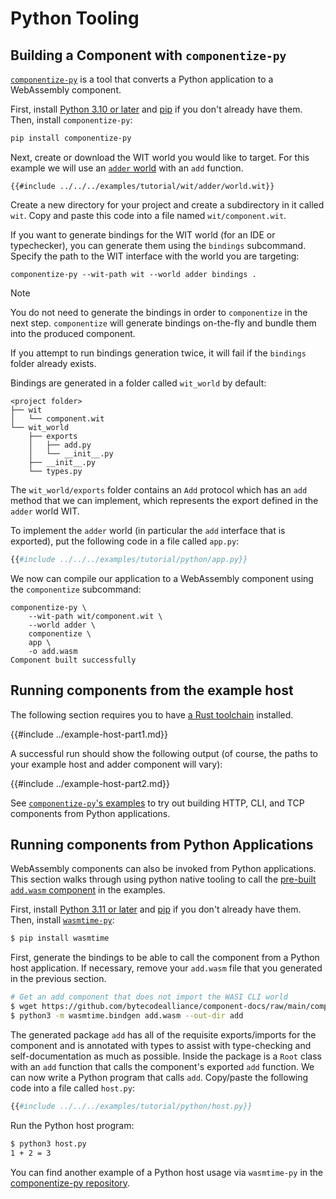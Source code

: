 # Python Tooling

## Building a Component with `componentize-py`

[`componentize-py`](https://github.com/bytecodealliance/componentize-py) is a tool
that converts a Python
application to a WebAssembly component.

First, install [Python 3.10 or later](https://www.python.org/) and [pip](https://pypi.org/project/pip/)
if you don't already have them. Then, install `componentize-py`:

```sh
pip install componentize-py
```

Next, create or download the WIT world you would like to target.
For this example we will use an [`adder` world][adder-wit] with an `add` function.

```wit
{{#include ../../../examples/tutorial/wit/adder/world.wit}}
```

Create a new directory for your project and create a subdirectory in it called `wit`.
Copy and paste this code into a file named `wit/component.wit`.

If you want to generate bindings for the WIT world (for an IDE or typechecker),
you can generate them using the `bindings` subcommand.
Specify the path to the WIT interface with the world you are targeting:

```console
componentize-py --wit-path wit --world adder bindings .
```

> [!NOTE]
> You do not need to generate the bindings in order to `componentize` in the next step.
>`componentize` will generate bindings on-the-fly and bundle them into the produced component.
>
> If you attempt to run bindings generation twice, it will fail if the `bindings` folder already exists.

Bindings are generated in a folder called `wit_world` by default:

```
<project folder>
├── wit
│   └── component.wit
└── wit_world
    ├── exports
    │   ├── add.py
    │   └── __init__.py
    ├── __init__.py
    └── types.py
```

The `wit_world/exports` folder contains an `Add` protocol which has an `add` method that we can implement,
which represents the export defined in the `adder` world WIT.

To implement the `adder` world (in particular the `add` interface that is exported),
put the following code in a file called `app.py`:

```py
{{#include ../../../examples/tutorial/python/app.py}}
```

We now can compile our application to a WebAssembly component using the `componentize` subcommand:

```console
componentize-py \
    --wit-path wit/component.wit \
    --world adder \
    componentize \
    app \
    -o add.wasm
Component built successfully
```

## Running components from the example host

The following section requires you to have [a Rust toolchain][rust] installed.

{{#include ../example-host-part1.md}}

A successful run should show the following output
(of course, the paths to your example host and adder component will vary):

{{#include ../example-host-part2.md}}

[rust]: https://www.rust-lang.org/learn/get-started

See [`componentize-py`'s examples](https://github.com/bytecodealliance/componentize-py/tree/main/examples)
to try out building HTTP, CLI, and TCP components from Python applications.

## Running components from Python Applications

WebAssembly components can also be invoked from Python applications.
This section walks through using python native tooling to call the [pre-built `add.wasm` component][add-wasm] in the examples.

First, install [Python 3.11 or later](https://www.python.org/) and [pip](https://pypi.org/project/pip/) if you don't already have them.
Then, install [`wasmtime-py`](https://github.com/bytecodealliance/wasmtime-py):

```sh
$ pip install wasmtime
```

First, generate the bindings to be able to call the component from a Python host application.
If necessary, remove your `add.wasm` file that you generated in the previous section.

```sh
# Get an add component that does not import the WASI CLI world
$ wget https://github.com/bytecodealliance/component-docs/raw/main/component-model/examples/example-host/add.wasm
$ python3 -m wasmtime.bindgen add.wasm --out-dir add
```

The generated package `add` has all of the requisite exports/imports for the component
and is annotated with types to assist with type-checking and self-documentation as much as possible.
Inside the package is a `Root` class with an `add` function
that calls the component's exported `add` function.
We can now write a Python program that calls `add`.
Copy/paste the following code into a file called `host.py`:

```py
{{#include ../../../examples/tutorial/python/host.py}}
```

Run the Python host program:

```sh
$ python3 host.py
1 + 2 = 3
```

You can find another example of a Python host usage via `wasmtime-py` in the [componentize-py repository](https://github.com/bytecodealliance/componentize-py/tree/main/examples/sandbox).

[add-wasm]: https://github.com/bytecodealliance/component-docs/blob/main/component-model/examples/example-host/add.wasm

[adder-wit]: https://github.com/bytecodealliance/component-docs/tree/main/component-model/examples/tutorial/wit/adder/world.wit

[!NOTE]: #
